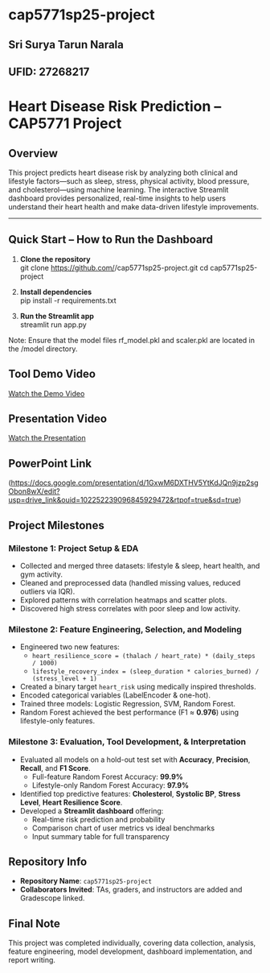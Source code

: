 # cap5771sp25-project

## Sri Surya Tarun Narala
## UFID: 27268217

# Heart Disease Risk Prediction – CAP5771 Project

## Overview

This project predicts heart disease risk by analyzing both clinical and lifestyle factors—such as sleep, stress, physical activity, blood pressure, and cholesterol—using machine learning. The interactive Streamlit dashboard provides personalized, real-time insights to help users understand their heart health and make data-driven lifestyle improvements.

---

## Quick Start – How to Run the Dashboard
1. **Clone the repository**  
   git clone https://github.com/<your-username>/cap5771sp25-project.git
   cd cap5771sp25-project

2. **Install dependencies**  
    pip install -r requirements.txt

3. **Run the Streamlit app**  
    streamlit run app.py
   
Note: Ensure that the model files rf_model.pkl and scaler.pkl are located in the /model directory.

## Tool Demo Video
[Watch the Demo Video](https://drive.google.com/file/d/11vC_4P4XhsEFQS6n9E_j0dgJbq2a1yeu/view?usp=drive_link)

## Presentation Video
[Watch the Presentation](https://drive.google.com/file/d/1F-BtdTlTqvgqDTj6_Jlm_nxk6kkV7Gqe/view?usp=drive_link)

## PowerPoint Link
(https://docs.google.com/presentation/d/1GxwM6DXTHV5YtKdJQn9jzp2sgObon8wX/edit?usp=drive_link&ouid=102252239096845929472&rtpof=true&sd=true)

## Project Milestones

### Milestone 1: Project Setup & EDA
- Collected and merged three datasets: lifestyle & sleep, heart health, and gym activity.
- Cleaned and preprocessed data (handled missing values, reduced outliers via IQR).
- Explored patterns with correlation heatmaps and scatter plots.
- Discovered high stress correlates with poor sleep and low activity.

### Milestone 2: Feature Engineering, Selection, and Modeling
- Engineered two new features:
  - `heart_resilience_score = (thalach / heart_rate) * (daily_steps / 1000)`
  - `lifestyle_recovery_index = (sleep_duration * calories_burned) / (stress_level + 1)`
- Created a binary target `heart_risk` using medically inspired thresholds.
- Encoded categorical variables (LabelEncoder & one-hot).
- Trained three models: Logistic Regression, SVM, Random Forest.
- Random Forest achieved the best performance (F1 ≈ **0.976**) using lifestyle-only features.

### Milestone 3: Evaluation, Tool Development, & Interpretation
- Evaluated all models on a hold-out test set with **Accuracy**, **Precision**, **Recall**, and **F1 Score**.
  - Full-feature Random Forest Accuracy: **99.9%**
  - Lifestyle-only Random Forest Accuracy: **97.9%**
- Identified top predictive features: **Cholesterol**, **Systolic BP**, **Stress Level**, **Heart Resilience Score**.
- Developed a **Streamlit dashboard** offering:
  - Real-time risk prediction and probability
  - Comparison chart of user metrics vs ideal benchmarks
  - Input summary table for full transparency

## Repository Info

- **Repository Name**: `cap5771sp25-project`
- **Collaborators Invited**: TAs, graders, and instructors are added and Gradescope linked.

## Final Note

This project was completed individually, covering data collection, analysis, feature engineering, model development, dashboard implementation, and report writing.

